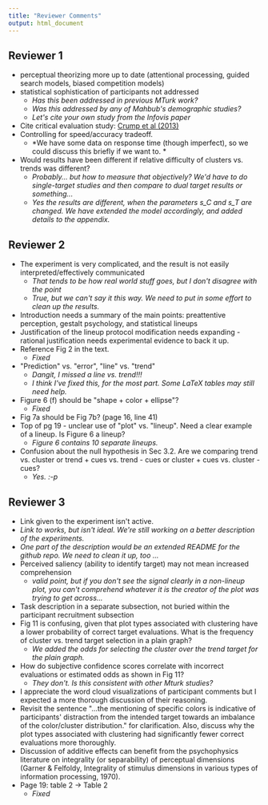 ```yaml
---
title: "Reviewer Comments"
output: html_document
---
```


## Reviewer 1
- perceptual theorizing more up to date (attentional processing, guided search models, biased competition models)
- statistical sophistication of participants not addressed
    - *Has this been addressed in previous MTurk work?*
    - *Was this addressed by any of Mahbub's demographic studies?*
    - *Let's cite your own study from the Infovis paper*
- Cite critical evaluation study: [Crump et al (2013)](http://journals.plos.org/plosone/article?id=10.1371/journal.pone.0057410)
- Controlling for speed/accuracy tradeoff. 
    - *We have some data on response time (though imperfect), so we could discuss this briefly if we want to. *
- Would results have been different if relative difficulty of clusters vs. trends was different?
    - *Probably... but how to measure that objectively? We'd have to do single-target studies and then compare to dual target results or something...*
    - *Yes the results are different, when the parameters s_C and s_T are changed. We have extended the model accordingly, and added details to the appendix.*
    
## Reviewer 2
- The experiment is very complicated, and the result is not easily interpreted/effectively communicated
    - *That tends to be how real world stuff goes, but I don't disagree with the point*
    - *True, but we can't say it this way. We need to put in some effort to clean up the results.*
- Introduction needs a summary of the main points: preattentive perception, gestalt psychology, and statistical lineups
- Justification of the lineup protocol modification needs expanding - rational justification needs experimental evidence to back it up.
- Reference Fig 2 in the text.
    - *Fixed*
- "Prediction" vs. "error", "line" vs. "trend"
    - *Dangit, I missed a line vs. trend!!!* 
    - *I think I've fixed this, for the most part. Some LaTeX tables may still need help.*
- Figure 6 (f) should be "shape + color + ellipse"?
    - *Fixed*
- Fig 7a should be Fig 7b? (page 16, line 41)
- Top of pg 19 - unclear use of "plot" vs. "lineup". Need a clear example of a lineup. Is Figure 6 a lineup?
    - *Figure 6 contains 10 separate lineups.*
- Confusion about the null hypothesis in Sec 3.2. Are we comparing trend vs. cluster or trend + cues vs. trend - cues or cluster + cues vs. cluster - cues? 
    - *Yes. :-p*
    
## Reviewer 3
- Link given to the experiment isn't active.
 - *Link to works, but isn't ideal. We're still working on a better description of the experiments.*
 - *One part of the description would be an extended README for the github repo. We need to clean it up, too ...*
- Perceived saliency (ability to identify target) may not mean increased comprehension
    - *valid point, but if you don't see the signal clearly in a non-lineup plot, you can't comprehend whatever it is the creator of the plot was trying to get across...*
- Task description in a separate subsection, not buried within the participant recruitment subsection
- Fig 11 is confusing, given that plot types associated with clustering have a lower probability of correct target evaluations. What is the frequency of cluster vs. trend target selection in a plain graph?
    - *We added the odds for selecting the cluster over the trend target for the plain graph.*
- How do subjective confidence scores correlate with incorrect evaluations or estimated odds as shown in Fig 11?
    - *They don't. Is this consistent with other Mturk studies?*
- I appreciate the word cloud visualizations of participant comments but I expected a more thorough discussion of their reasoning. 
- Revisit the sentence "...the mentioning of specific colors is indicative of participants' distraction from the intended target towards an imbalance of the color/cluster distribution." for clarification. Also, discuss why the plot types associated with clustering had significantly fewer correct evaluations more thoroughly.
- Discussion of additive effects can benefit from the psychophysics literature on integrality (or separability) of perceptual dimensions (Garner & Felfoldy, Integrality of stimulus dimensions in various types of information processing, 1970). 
- Page 19: table 2 -> Table 2
    - *Fixed*